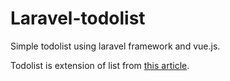 # Laravel-todolist

Simple todolist using laravel framework and vue.js.

Todolist is extension of list from [this article](https://medium.com/@connorleech/build-a-task-list-with-laravel-5-4-and-vue-2-9be0bba06801).